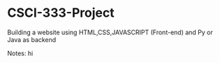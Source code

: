 # CSCI-333-Project
Building a website using HTML,CSS,JAVASCRIPT (Front-end) and Py or Java as backend

Notes:
hi
